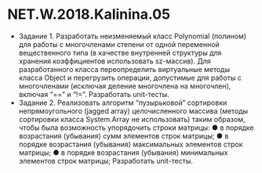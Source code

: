# NET.W.2018.Kalinina.05
* Задание 1. Разработать неизменяемый класс Polynomial (полином) для работы с многочленами степени от одной переменной вещественного типа (в качестве внутренней структуры для хранения коэффициентов использовать sz-массив). Для разработанного класса переопределить виртуальные методы класса Object и перегрузить операции, допустимые для работы с многочленами (исключая деление многочлена на многочлен), включая “==” и “!=”. Разработать unit-тесты.
* Задание 2. Реализовать алгоритм “пузырьковой” сортировки непрямоугольного (jagged array) целочисленного массива (методы сортировки класса System.Array не использовать) таким образом, чтобы была возможность упорядочить строки матрицы:
 ● в порядке возрастания (убывания) сумм элементов строк матрицы;
 ● в порядке возрастания (убывания) максимальных элементов строк матрицы;
 ● в порядке возрастания (убывания) минимальных элементов строк матрицы;
Разработать unit-тесты.
